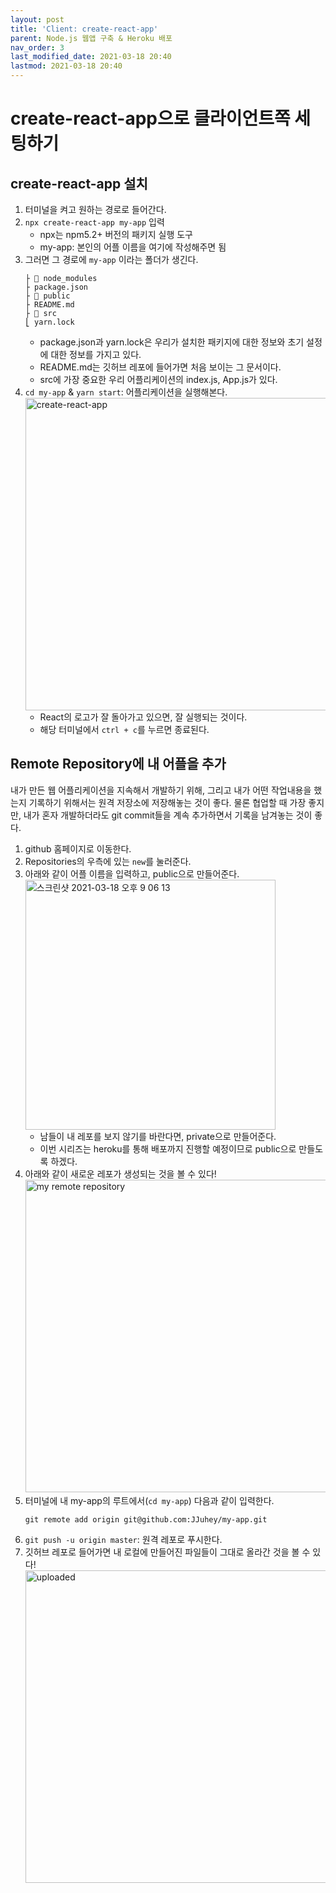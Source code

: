 ```yaml
---
layout: post
title: 'Client: create-react-app'
parent: Node.js 웹앱 구축 & Heroku 배포
nav_order: 3
last_modified_date: 2021-03-18 20:40
lastmod: 2021-03-18 20:40
---
```


# **create-react-app으로 클라이언트쪽 세팅하기**

## create-react-app 설치
1. 터미널을 켜고 원하는 경로로 들어간다.
2. `npx create-react-app my-app` 입력 
    * npx는 npm5.2+ 버전의 패키지 실행 도구
    * my-app: 본인의 어플 이름을 여기에 작성해주면 됨
3. 그러면 그 경로에 `my-app` 이라는 폴더가 생긴다.
    ```
    ├ 📁 node_modules
    ├ package.json
    ├ 📁 public
    ├ README.md
    ├ 📁 src
    ⎣ yarn.lock
    ```
    * package.json과 yarn.lock은 우리가 설치한 패키지에 대한 정보와 초기 설정에 대한 정보를 가지고 있다.
    * README.md는 깃허브 레포에 들어가면 처음 보이는 그 문서이다.
    * src에 가장 중요한 우리 어플리케이션의 index.js, App.js가 있다.
4. `cd my-app` & `yarn start`: 어플리케이션을 실행해본다.
    <img width="500" alt="create-react-app" src="https://user-images.githubusercontent.com/53938072/111625289-080fe800-8830-11eb-81a7-7a95843ff9a0.png">
    * React의 로고가 잘 돌아가고 있으면, 잘 실행되는 것이다.
    * 해당 터미널에서 `ctrl + c`를 누르면 종료된다.

## Remote Repository에 내 어플을 추가
내가 만든 웹 어플리케이션을 지속해서 개발하기 위해, 그리고 내가 어떤 작업내용을 했는지 기록하기 위해서는 원격 저장소에 저장해놓는 것이 좋다.
물론 협업할 때 가장 좋지만, 내가 혼자 개발하더라도 git commit들을 계속 추가하면서 기록을 남겨놓는 것이 좋다.
1. github 홈페이지로 이동한다.
2. Repositories의 우측에 있는 `new`를 눌러준다.
3. 아래와 같이 어플 이름을 입력하고, public으로 만들어준다.
    <img width="400" alt="스크린샷 2021-03-18 오후 9 06 13" src="https://user-images.githubusercontent.com/53938072/111626802-c122f200-8831-11eb-9010-75ff549b9c89.png">
    * 남들이 내 레포를 보지 않기를 바란다면, private으로 만들어준다.
    * 이번 시리즈는 heroku를 통해 배포까지 진행할 예정이므로 public으로 만들도록 하겠다.
4. 아래와 같이 새로운 레포가 생성되는 것을 볼 수 있다!
    <img width="500" alt="my remote repository" src="https://user-images.githubusercontent.com/53938072/111625312-0e9e5f80-8830-11eb-98ce-95659f98dec6.png">
5. 터미널에 내 my-app의 루트에서(`cd my-app`) 다음과 같이 입력한다.
    ```
    git remote add origin git@github.com:JJuhey/my-app.git
    ```
6. `git push -u origin master`: 원격 레포로 푸시한다.
7. 깃허브 레포로 들어가면 내 로컬에 만들어진 파일들이 그대로 올라간 것을 볼 수 있다!
    <img width="500" alt="uploaded" src="https://user-images.githubusercontent.com/53938072/111625323-11995000-8830-11eb-8485-ba92bfae031a.png">

